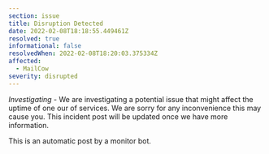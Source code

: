 ```yaml
---
section: issue
title: Disruption Detected
date: 2022-02-08T18:18:55.449461Z
resolved: true
informational: false
resolvedWhen: 2022-02-08T18:20:03.375334Z
affected:
  - MailCow
severity: disrupted
---
```

*Investigating* - We are investigating a potential issue that might affect the uptime of one our of services. We are sorry for any inconvenience this may cause you. This incident post will be updated once we have more information.

This is an automatic post by a monitor bot.
        